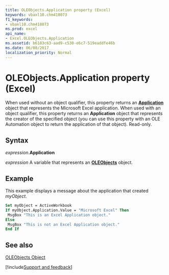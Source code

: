 ```yaml
---
title: OLEObjects.Application property (Excel)
keywords: vbaxl10.chm418073
f1_keywords:
- vbaxl10.chm418073
ms.prod: excel
api_name:
- Excel.OLEObjects.Application
ms.assetid: b6183c63-aad9-c530-e6c7-519eaddfe46b
ms.date: 06/08/2017
localization_priority: Normal
---
```



# OLEObjects.Application property (Excel)

When used without an object qualifier, this property returns an  **[Application](Excel.Application(object).md)** object that represents the Microsoft Excel application. When used with an object qualifier, this property returns an **Application** object that represents the creator of the specified object (you can use this property with an OLE Automation object to return the application of that object). Read-only.


## Syntax

_expression_.**Application**

_expression_ A variable that represents an **[OLEObjects](Excel.OLEObjects.md)** object.


## Example

This example displays a message about the application that created _myObject_.


```vb
Set myObject = ActiveWorkbook 
If myObject.Application.Value = "Microsoft Excel" Then 
 MsgBox "This is an Excel Application object." 
Else 
 MsgBox "This is not an Excel Application object." 
End If
```


## See also


[OLEObjects Object](Excel.OLEObjects.md)

[!include[Support and feedback](~/includes/feedback-boilerplate.md)]